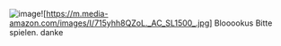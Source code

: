 ![image](https://github.com/Florian11111/blokus/assets/98665507/bd651440-da8d-47d6-9cca-0bbdb6765dca)![https://m.media-amazon.com/images/I/715yhh8QZoL._AC_SL1500_.jpg]
Blooookus
Bitte spielen. danke
